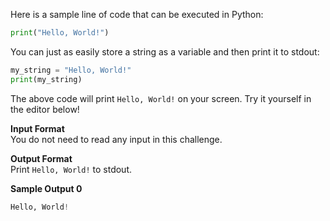 Here is a sample line of code that can be executed in Python:
```python
print("Hello, World!")
```

You can just as easily store a string as a variable and then print it to stdout:
```python
my_string = "Hello, World!"
print(my_string)
```
The above code will print `Hello, World!` on your screen. Try it yourself in the editor below!  

**Input Format**  
You do not need to read any input in this challenge.

**Output Format**  
Print `Hello, World!` to stdout.

**Sample Output 0**
```python
Hello, World!
```
